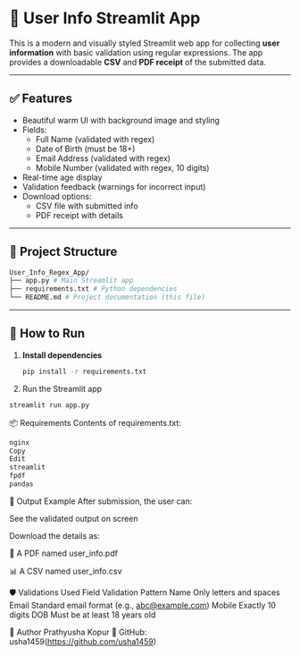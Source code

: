 # 🧾 User Info Streamlit App

This is a modern and visually styled Streamlit web app for collecting **user information** with basic validation using regular expressions. The app provides a downloadable **CSV** and **PDF receipt** of the submitted data.

---

## ✅ Features

- Beautiful warm UI with background image and styling
- Fields:
  - Full Name (validated with regex)
  - Date of Birth (must be 18+)
  - Email Address (validated with regex)
  - Mobile Number (validated with regex, 10 digits)
- Real-time age display
- Validation feedback (warnings for incorrect input)
- Download options:
  - CSV file with submitted info
  - PDF receipt with details

---

## 📁 Project Structure
```bash
User_Info_Regex_App/
├── app.py # Main Streamlit app
├── requirements.txt # Python dependencies
└── README.md # Project documentation (this file)
````

---

## 🚀 How to Run

1. **Install dependencies**
   ```bash
   pip install -r requirements.txt
   ```
   
2. Run the Streamlit app
``` bash
streamlit run app.py
```
📦 Requirements
Contents of requirements.txt:
``` bash
nginx
Copy
Edit
streamlit
fpdf
pandas
```

📄 Output Example
After submission, the user can:

See the validated output on screen

Download the details as:

📄 A PDF named user_info.pdf

📊 A CSV named user_info.csv

🛡️ Validations Used
Field	Validation Pattern
Name	Only letters and spaces
Email	Standard email format (e.g., abc@example.com)
Mobile	Exactly 10 digits
DOB	Must be at least 18 years old

👤 Author
Prathyusha Kopur
🔗 GitHub: usha1459(https://github.com/usha1459)

